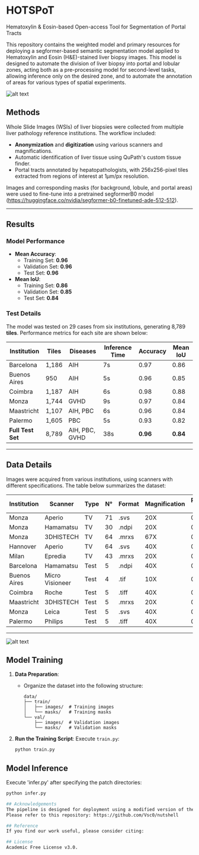 # HOTSPoT
Hematoxylin & Eosin-based Open-access Tool for Segmentation of Portal Tracts

This repository contains the weighted model and primary resources for deploying a segformer-based semantic segmentation model applied to Hematoxylin and Eosin (H&E)-stained liver biopsy images. This model is designed to automate the division of liver biopsy into portal and lobular zones, acting both as a pre-processing model for second-level tasks, allowing inference only on the desired zone, and to automate the annotation of areas for various types of spatial experiments.

![alt text]()

## Methods

Whole Slide Images (WSIs) of liver biopsies were collected from multiple liver pathology reference institutions. The workflow included:

- **Anonymization** and **digitization** using various scanners and magnifications.
- Automatic identification of liver tissue using QuPath's custom tissue finder.
- Portal tracts annotated by hepatopathologists, with 256x256-pixel tiles extracted from regions of interest at 1μm/px resolution.

Images and corresponding masks (for background, lobule, and portal areas) were used to fine-tune into a pretrained segformerB0 model (https://huggingface.co/nvidia/segformer-b0-finetuned-ade-512-512).

---

## Results

### Model Performance

- **Mean Accuracy**:
  - Training Set: **0.96**
  - Validation Set: **0.96**
  - Test Set: **0.96**
- **Mean IoU**:
  - Training Set: **0.86**
  - Validation Set: **0.85**
  - Test Set: **0.84**

### Test Details

The model was tested on 29 cases from six institutions, generating 8,789 **tiles**. Performance metrics for each site are shown below:

| Institution       | Tiles | Diseases         | Inference Time | Accuracy | Mean IoU |
|-------------------|-------|------------------|----------------|----------|----------|
| Barcelona         | 1,186 | AIH             | 7s             | 0.97     | 0.86     |
| Buenos Aires      | 950   | AIH             | 5s             | 0.96     | 0.85     |
| Coimbra           | 1,187 | AIH             | 6s             | 0.98     | 0.88     |
| Monza             | 1,744 | GVHD            | 9s             | 0.97     | 0.84     |
| Maastricht        | 1,107 | AIH, PBC        | 6s             | 0.96     | 0.84     |
| Palermo           | 1,605 | PBC             | 5s             | 0.93     | 0.82     |
| **Full Test Set** | 8,789 | AIH, PBC, GVHD  | 38s            | **0.96** | **0.84** |

---

## Data Details

Images were acquired from various institutions, using scanners with different specifications. The table below summarizes the dataset:

| Institution       | Scanner         | Type | N° | Format | Magnification | Resolution (µm/px) |
|-------------------|-----------------|------|----|--------|---------------|---------------------|
| Monza             | Aperio          | TV   | 71 | .svs   | 20X           | 0.4940              |
| Monza             | Hamamatsu       | TV   | 30 | .ndpi  | 20X           | 0.4416              |
| Monza             | 3DHISTECH       | TV   | 64 | .mrxs  | 67X           | 0.1725              |
| Hannover          | Aperio          | TV   | 64 | .svs   | 40X           | 0.2513              |
| Milan             | Epredia         | TV   | 43 | .mrxs  | 20X           | 0.2425              |
| Barcelona         | Hamamatsu       | Test | 5  | .ndpi  | 40X           | 0.2200              |
| Buenos Aires      | Micro Visioneer | Test | 4  | .tif   | 10X           | 0.5860              |
| Coimbra           | Roche           | Test | 5  | .tiff  | 40X           | 0.2500              |
| Maastricht        | 3DHISTECH       | Test | 5  | .mrxs  | 20X           | 0.2425              |
| Monza             | Leica           | Test | 5  | .svs   | 40X           | 0.2621              |
| Palermo           | Philips         | Test | 5  | .tiff  | 40X           | 0.2500              |

---

![alt text]()

## Model Training

1. **Data Preparation**: 
   - Organize the dataset into the following structure:
     ```
     data/
     ├── train/
     │   ├── images/  # Training images
     │   └── masks/   # Training masks
     └── val/
         ├── images/  # Validation images
         └── masks/   # Validation masks
     ```

2. **Run the Training Script**:
   Execute `train.py`:
   ```bash
   python train.py

## Model Inference
Execute 'infer.py' after specifying the patch directories:
```bash
python infer.py

## Acknowledgements
The pipeline is designed for deployment using a modified version of the WSInfer library, enabling efficient WSI-level inference with models in TorchScript format.
Please refer to this repository: https://github.com/Vsc0/nutshell

## Reference
If you find our work useful, please consider citing:

## License
Academic Free License v3.0.

